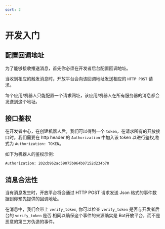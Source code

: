 ```yaml
---
sort: 2
---
```


# 开发入门

## 配置回调地址

为了能够接收推送消息，首先你必须在开发者后台配置回调地址。

当收到相应的触发消息时，开放平台会向该回调地址发送相应的 `HTTP POST` 请求。

每个应用/机器人只能配置一个请求网址，该应用/机器人在所有服务器的消息都会发送到这个地址。

## 接口鉴权

在开发者中心，在创建机器人后，我们可以得到一个 `token`，在请求所有的开放接口时，我们需要在 http header 的 `Authorization` 中加入该 token 以进行鉴权,格式为 `Authorization: TOKEN`。

如下为机器人的鉴权示例:

```
Authorization: 202cb962ac59075b964b07152d234b70
```

## 消息合法性

当有消息发生时，开放平台将会通过 HTTP POST 请求发送 Json 格式的事件数据到你预先提供的回调地址。

在消息中，我们会带上 `verify_token`, 你可以检查 `verify_token` 是否与开发者后台的 `verify_token` 是否 相同以确保这个事件的来源确实是 Bot开放平台，而不是恶意的第三方伪造的事件。

